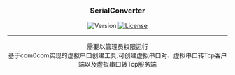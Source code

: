 
<h3 align="center">SerialConverter</h3>

<div align="center">

![Version](https://img.shields.io/badge/version-V0.0.1-blue)
[![License](https://img.shields.io/badge/license-MIT-blue.svg)](/LICENSE)

</div>

---

<p align="center">
需要以管理员权限运行<br>
基于com0com实现的虚拟串口创建工具,可创建虚拟串口对、虚拟串口转Tcp客户端以及虚拟串口转Tcp服务端
</p>

